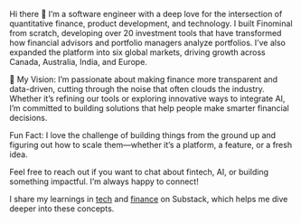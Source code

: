 Hi there 👋
I’m a software engineer with a deep love for the intersection of quantitative finance, product development, and technology. I built Finominal from scratch, developing over 20 investment tools that have transformed how financial advisors and portfolio managers analyze portfolios. I’ve also expanded the platform into six global markets, driving growth across Canada, Australia, India, and Europe.

🎯 My Vision:
I’m passionate about making finance more transparent and data-driven, cutting through the noise that often clouds the industry. Whether it’s refining our tools or exploring innovative ways to integrate AI, I’m committed to building solutions that help people make smarter financial decisions.

Fun Fact:
I love the challenge of building things from the ground up and figuring out how to scale them—whether it’s a platform, a feature, or a fresh idea.

Feel free to reach out if you want to chat about fintech, AI, or building something impactful. I’m always happy to connect!

I share my learnings in [tech](https://engineeringjournal.substack.com/publish/posts) and [finance](https://passiveinvesting.substack.com/publish/posts) on Substack, which helps me dive deeper into these concepts.


